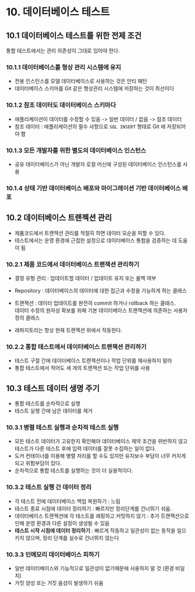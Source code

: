 # 10. 데이터베이스 테스트

## 10.1 데이터베이스 테스트를 위한 전제 조건
통합 테스트에서는 관리 의존성이 그대로 있어야 한다.

### 10.1.1 데이터베이스를 형상 관리 시스템에 유지 
- 전용 인스턴스를 모델 데이터베이스로 사용하는 것은 안티 패턴
- 데이터베이스 스키마를 Git 같은 형상관리 시스템에 저장하는 것이 최선이다 

### 10.1.2 참조 데이터도 데이터베이스 스키마다 
- 애플리케이션이 데이터를 수정할 수 있음 -> 일반 데이터 / 없음 -> 참조 데이터
- 참조 데이터 : 애플리케이션의 필수 사항으로 `SQL INSERT` 형태로 Git 에 저장되어야 함 

### 10.1.3 모든 개발자를 위한 별도의 데이터베이스 인스턴스
- 공유 데이터베이스가 아닌 개발자 로컬 머신에 구성된 데이터베이스 인스턴스를 사용

### 10.1.4 상태 기반 데이터베이스 배포와 마이그레이션 기반 데이터베이스 배포 


## 10.2 데이터베이스 트랜젝션 관리
- 제품코드에서 트랜잭션 관리를 적절히 하면 데이터 모순을 피할 수 있다. 
- 테스트에서는 운영 환경에 근접한 설정으로 데이터베이스 통합을 검증하는 데 도움이 됨 

### 10.2.1 제품 코드에서 데이터베이스 트랜잭션 관리하기 
- 결정 유형 관리 : 업데이트할 데이터 / 업데이트 유지 또는 롤백 여부  


- Repository : 데이터베이스의 데이터에 대한 접근과 수정을 가능하게 하는 클래스
- 트랜젝션 : 데이터 업데이트를 완전히 commit 하거나 rollback 하는 클래스.  
데이터 수정의 원자성 확보를 위해 기본 데이터베이스 트랜젝션에 의존하는 사용자 정의 클래스
- 레파지토리는 항상 현재 트랜젝션 위에서 작동한다. 


### 10.2.2 통합 테스트에서 데이터베이스 트랜잭션 관리하기 
- 테스트 구절 간에 데이터베이스 트랜젝션이나 작업 단위를 재사용하지 말라 
- 통합 테스트에서 적어도 세 개의 트랜잭션 또는 작업 단위를 사용


## 10.3 테스트 데이터 생명 주기 
- 통합 테스트를 순차적으로 실행
- 테스트 실행 간에 남은 데이터를 제거 

### 10.3.1 병렬 테스트 실행과 순차적 테스트 실행 
- 모든 테스트 데이터가 고유한지 확인해야 데이터베이스 제약 조건을 위반하지 않고 테스트가 다른 테스트 후에 입력 데이터를 잘못 수집하는 일이 없다.
- 도커 컨테이너를 이용해 병렬 처리를 할 수도 있지만 유지보수 부담이 너무 커지게 되고 위험부담이 있다.
- 순차적으로 통합 테스트를 실행하는 것이 더 실용적이다.

### 10.3.2 테스트 실행 간 데이터 정리
- 각 테스트 전에 데이터베이스 백업 복원하기 : 느림 
- 테스트 종료 시점에 데이터 정리하기 : 빠르지만 정리단계를 건너뛰기 쉬움.
- 데이터베이스 트랜젝션에 각 테스트를 래핑하고 커밋하지 않기 : 추가 트랜젝션으로 인해 운영 환경과 다른 설정이 생성될 수 있음
- **테스트 시작 시점에 데이터 정리하기** : 빠르게 작동하고 일관성이 없는 동작을 일으키지 않으며, 정리 단계를 실수로 건너뛰지 않는다

### 10.3.3 인메모리 데이터베이스 피하기 
- 일반 데이터베이스와 기능적으로 일관성이 없기때문에 사용하지 말 것 (환경 비일치)
- 거짓 양성 또는 거짓 음성이 발생하기 쉬움

